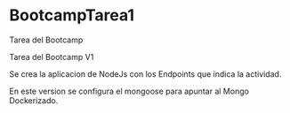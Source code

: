 # BootcampTarea1
Tarea del Bootcamp

Tarea del Bootcamp V1

Se crea la aplicacion de NodeJs con los Endpoints que indica la actividad.

En este version se configura el mongoose para apuntar al Mongo Dockerizado.
